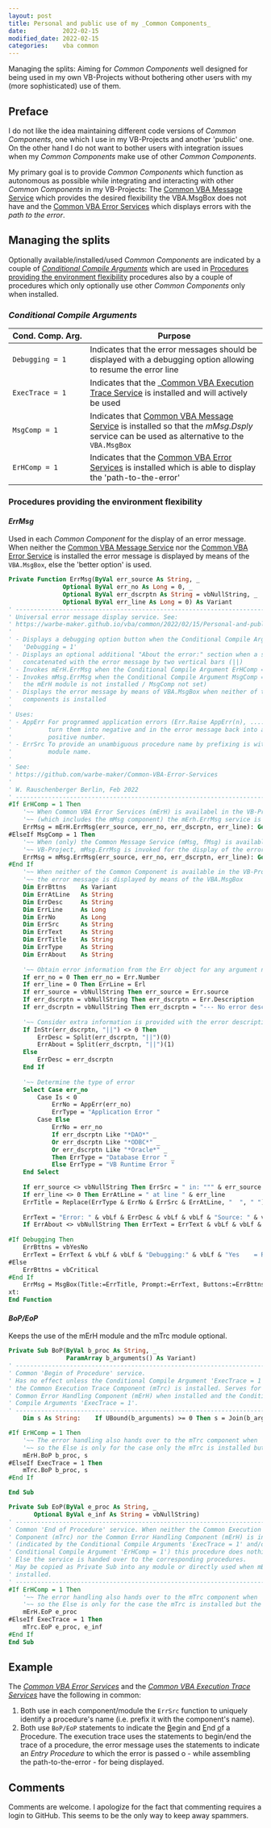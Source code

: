```yaml
---
layout: post
title: Personal and public use of my _Common Components_
date:          2022-02-15
modified_date: 2022-02-15
categories:    vba common
---
```

Managing the splits: Aiming for _Common Components_ well designed for being used in my own VB-Projects without bothering other users with my (more sophisticated) use of them. <!--more-->

## Preface
I do not like the idea maintaining different code versions of _Common Components_, one which I use in my VB-Projects and another 'public' one. On the other hand I do not want to bother users with integration issues when my _Common Components_ make use of other _Common Components_.

My primary goal is to provide _Common Components_ which function as autonomous as possible while integrating and interacting with other _Common Components_ in my VB-Projects: The [Common VBA Message Service][1] which provides the desired flexibility the VBA.MsgBox does not have and the [Common VBA Error Services][2] which displays errors with the _path to the error_.

## Managing the splits
Optionally available/installed/used _Common Components_ are indicated by a couple of _[Conditional Compile Arguments](#conditional-compile-arguments)_ which are used in [Procedures providing the environment flexibility](#procedures-providing-the-environment-flexibility) procedures also by a couple of procedures which only optionally use other _Common Components_ only when installed.

### _Conditional Compile Arguments_

| Cond.&nbsp;Comp.&nbsp;Arg. | Purpose |
| -------------------------- | ------- |
| `Debugging = 1`            | Indicates that the error messages should be displayed with a debugging option allowing to resume the error line |
| `ExecTrace = 1`            | Indicates that the  _[Common VBA Execution Trace Service][3] is installed and will actively be used |
|  `MsgComp = 1`             | Indicates that [Common VBA Message Service][1] is installed so that the _mMsg.Dsply_ service can be used as alternative to the `VBA.MsgBox` |
| `ErHComp = 1`              | Indicates that the [Common VBA Error Services][2] is installed which is able to display the 'path-to-the-error' |


### Procedures providing the environment flexibility
#### _ErrMsg_
Used in each _Common Component_ for the display of an error message. When neither the [Common VBA Message Service][1] nor the [Common VBA Error Service][2] is installed the error message is displayed by means of the `VBA.MsgBox`, else the 'better option' is used.

```vb
Private Function ErrMsg(ByVal err_source As String, _
               Optional ByVal err_no As Long = 0, _
               Optional ByVal err_dscrptn As String = vbNullString, _
               Optional ByVal err_line As Long = 0) As Variant
' ------------------------------------------------------------------------------
' Universal error message display service. See:
' https://warbe-maker.github.io/vba/common/2022/02/15/Personal-and-public-Common-Components.html
'
' - Displays a debugging option button when the Conditional Compile Argument
'   'Debugging = 1'
' - Displays an optional additional "About the error:" section when a string is
'   concatenated with the error message by two vertical bars (||)
' - Invokes mErH.ErrMsg when the Conditional Compile Argument ErHComp = !
' - Invokes mMsg.ErrMsg when the Conditional Compile Argument MsgComp = ! (and
'   the mErH module is not installed / MsgComp not set)
' - Displays the error message by means of VBA.MsgBox when neither of the two
'   components is installed
'
' Uses:
' - AppErr For programmed application errors (Err.Raise AppErr(n), ....) to
'          turn them into negative and in the error message back into a
'          positive number.
' - ErrSrc To provide an unambiguous procedure name by prefixing is with the
'          module name.
'
' See:
' https://github.com/warbe-maker/Common-VBA-Error-Services
'
' W. Rauschenberger Berlin, Feb 2022
' ------------------------------------------------------------------------------' ------------------------------------------------------------------------------
#If ErHComp = 1 Then
    '~~ When Common VBA Error Services (mErH) is availabel in the VB-Project
    '~~ (which includes the mMsg component) the mErh.ErrMsg service is invoked.
    ErrMsg = mErH.ErrMsg(err_source, err_no, err_dscrptn, err_line): GoTo xt
#ElseIf MsgComp = 1 Then
    '~~ When (only) the Common Message Service (mMsg, fMsg) is available in the
    '~~ VB-Project, mMsg.ErrMsg is invoked for the display of the error message.
    ErrMsg = mMsg.ErrMsg(err_source, err_no, err_dscrptn, err_line): GoTo xt
#End If
    '~~ When neither of the Common Component is available in the VB-Project
    '~~ the error message is displayed by means of the VBA.MsgBox
    Dim ErrBttns    As Variant
    Dim ErrAtLine   As String
    Dim ErrDesc     As String
    Dim ErrLine     As Long
    Dim ErrNo       As Long
    Dim ErrSrc      As String
    Dim ErrText     As String
    Dim ErrTitle    As String
    Dim ErrType     As String
    Dim ErrAbout    As String
        
    '~~ Obtain error information from the Err object for any argument not provided
    If err_no = 0 Then err_no = Err.Number
    If err_line = 0 Then ErrLine = Erl
    If err_source = vbNullString Then err_source = Err.source
    If err_dscrptn = vbNullString Then err_dscrptn = Err.Description
    If err_dscrptn = vbNullString Then err_dscrptn = "--- No error description available ---"
    
    '~~ Consider extra information is provided with the error description
    If InStr(err_dscrptn, "||") <> 0 Then
        ErrDesc = Split(err_dscrptn, "||")(0)
        ErrAbout = Split(err_dscrptn, "||")(1)
    Else
        ErrDesc = err_dscrptn
    End If
    
    '~~ Determine the type of error
    Select Case err_no
        Case Is < 0
            ErrNo = AppErr(err_no)
            ErrType = "Application Error "
        Case Else
            ErrNo = err_no
            If err_dscrptn Like "*DAO*" _
            Or err_dscrptn Like "*ODBC*" _
            Or err_dscrptn Like "*Oracle*" _
            Then ErrType = "Database Error " _
            Else ErrType = "VB Runtime Error "
    End Select
    
    If err_source <> vbNullString Then ErrSrc = " in: """ & err_source & """"   ' assemble ErrSrc from available information"
    If err_line <> 0 Then ErrAtLine = " at line " & err_line                    ' assemble ErrAtLine from available information
    ErrTitle = Replace(ErrType & ErrNo & ErrSrc & ErrAtLine, "  ", " ")         ' assemble ErrTitle from available information
       
    ErrText = "Error: " & vbLf & ErrDesc & vbLf & vbLf & "Source: " & vbLf & err_source & ErrAtLine
    If ErrAbout <> vbNullString Then ErrText = ErrText & vbLf & vbLf & "About: " & vbLf & ErrAbout
    
#If Debugging Then
    ErrBttns = vbYesNo
    ErrText = ErrText & vbLf & vbLf & "Debugging:" & vbLf & "Yes    = Resume Error Line" & vbLf & "No     = Terminate"
#Else
    ErrBttns = vbCritical
#End If
    ErrMsg = MsgBox(Title:=ErrTitle, Prompt:=ErrText, Buttons:=ErrBttns)
xt:
End Function
```
#### _BoP/EoP_
Keeps the use of the mErH module and the mTrc module optional.
```vb
Private Sub BoP(ByVal b_proc As String, _
                ParamArray b_arguments() As Variant)
' ------------------------------------------------------------------------------
' Common 'Begin of Procedure' service.
' Has no effect unless the Conditional Compile Argument 'ExecTrace = 1' (when
' the Common Execution Trace Component (mTrc) is installed. Serves for the
' Common Error Handling Component (mErH) when installed and the Conditional
' Compile Arguments 'ExecTrace = 1'.
' ------------------------------------------------------------------------------
    Dim s As String:    If UBound(b_arguments) >= 0 Then s = Join(b_arguments, ",")

#If ErHComp = 1 Then
    '~~ The error handling also hands over to the mTrc component when 'ExecTrace = 1'
    '~~ so the Else is only for the case only the mTrc is installed but not the merH.
    mErH.BoP b_proc, s
#ElseIf ExecTrace = 1 Then
    mTrc.BoP b_proc, s
#End If

End Sub

Private Sub EoP(ByVal e_proc As String, _
       Optional ByVal e_inf As String = vbNullString)
' ------------------------------------------------------------------------------
' Common 'End of Procedure' service. When neither the Common Execution Trace
' Component (mTrc) nor the Common Error Handling Component (mErH) is installed
' (indicated by the Conditional Compile Arguments 'ExecTrace = 1' and/or the
' Conditional Compile Argument 'ErHComp = 1') this procedure does nothing.
' Else the service is handed over to the corresponding procedures.
' May be copied as Private Sub into any module or directly used when mBasic is
' installed.
' ------------------------------------------------------------------------------
#If ErHComp = 1 Then
    '~~ The error handling also hands over to the mTrc component when 'ExecTrace = 1'
    '~~ so the Else is only for the case the mTrc is installed but the merH is not.
    mErH.EoP e_proc
#ElseIf ExecTrace = 1 Then
    mTrc.EoP e_proc, e_inf
#End If
End Sub
```

## Example
The _[Common VBA Error Services][1]_ and the _[Common VBA Execution Trace Services][3]_ have the following in common:
1. Both use in each component/module the `ErrSrc` function to uniquely identify a procedure's name (i.e. prefix it with the component's name).
3. Both use `BoP/EoP` statements to indicate the <u>B</u>egin and <u>E</u>nd <u>o</u>f a <u>P</u>rocedure. The execution trace uses the statements to begin/end the trace of a procedure, the error message uses the statements to indicate an _Entry Procedure_ to which the error is passed o - while assembling the path-to-the-error - for being displayed.

## Comments
Comments are welcome. I apologize for the fact that commenting requires a login to GitHub. This seems to be the only way to keep away spammers.

[1]:https://github.com/warbe-maker/Common-VBA-Message-Service
[2]:https://github.com/warbe-maker/Common-VBA-Error-Services
[3]:https://github.com/warbe-maker/Common-VBA-Execution-Trace-Service

[4]:https://gitcdn.link/cdn/warbe-maker/Common-VBA-Execution-Trace-Service/master/source/mTrc.bas
[5]:https://gitcdn.link/cdn/warbe-maker/Common-VBA-Execution-Trace-Service/master/source/mMsg.bas
[6]:https://gitcdn.link/cdn/warbe-maker/Common-VBA-Execution-Trace-Service/master/source/fMsg.frm
[7]:https://gitcdn.link/cdn/warbe-maker/Common-VBA-Execution-Trace-Service/master/source/fMsg.frx
[6]:https://gitcdn.link/repo/warbe-maker/Common-VBA-Error-Services/master/source/mErH.bas
